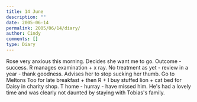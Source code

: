 ```yaml
---
title: 14 June
description: ""
date: 2005-06-14
permalink: 2005/06/14/diary/
author: Cindy
comments: []
type: Diary
---
```


Rose very anxious this morning. Decides she want me to go. Outcome - success. R manages examination + x ray. No treatment as yet - review in a year - thank goodness. Advises her to stop sucking her thumb. Go to Meltons Too for late breakfast + then R + I buy stuffed lion + cat bed for Daisy in charity shop. T home - hurray - have missed him. He's had a lovely time and was clearly not daunted by staying with Tobias's family.
